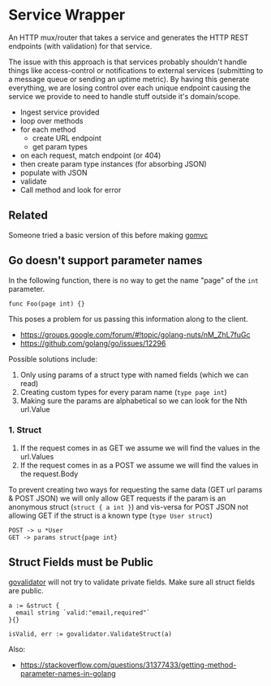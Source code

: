 
# Service Wrapper

An HTTP mux/router that takes a service and generates the HTTP REST endpoints (with validation) for that service.

The issue with this approach is that services probably shouldn't handle things like access-control or notifications to external services (submitting to a message queue or sending an uptime metric). By having this generate everything, we are losing control over each unique endpoint causing the service we provide to need to handle stuff outside it's domain/scope.


- Ingest service provided
- loop over methods
- for each method
  - create URL endpoint
  - get param types
- on each request, match endpoint (or 404)
- then create param type instances (for absorbing JSON)
- populate with JSON
- validate
- Call method and look for error

## Related

Someone tried a basic version of this before making [gomvc](https://github.com/sdming/gomvc)

## Go doesn't support parameter names

In the following function, there is no way to get the name "page" of the `int` parameter.

    func Foo(page int) {}

This poses a problem for us passing this information along to the client.

- https://groups.google.com/forum/#!topic/golang-nuts/nM_ZhL7fuGc
- https://github.com/golang/go/issues/12296

Possible solutions include:

1. Only using params of a struct type with named fields (which we can read)
2. Creating custom types for every param name (`type page int`)
3. Making sure the params are alphabetical so we can look for the Nth url.Value

### 1. Struct

1. If the request comes in as GET we assume we will find the values in the url.Values
2. If the request comes in as a POST we assume we will find the values in the request.Body

To prevent creating two ways for requesting the same data (GET url params & POST JSON) we will only allow GET requests if the param is an anonymous struct (`struct { a int }`) and vis-versa for POST JSON not allowing GET if the struct is a known type (`type User struct`)

    POST -> u *User
    GET -> params struct{page int}


## Struct Fields must be Public

[govalidator](https://godoc.org/github.com/asaskevich/govalidator#ValidateStruct) will not try to validate private fields. Make sure all struct fields are public.

    a := &struct {
      email string `valid:"email,required"`
    }{}

    isValid, err := govalidator.ValidateStruct(a)


Also:

- https://stackoverflow.com/questions/31377433/getting-method-parameter-names-in-golang
